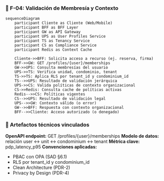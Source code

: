 ### 📄 F-04: Validación de Membresía y Contexto

```mermaid
sequenceDiagram
    participant Cliente as Cliente (Web/Mobile)
    participant BFF as BFF Layer
    participant GW as API Gateway
    participant UPS as User Profiles Service
    participant TS as Tenancy Service
    participant CS as Compliance Service
    participant Redis as Context Cache

    Cliente->>BFF: Solicita acceso a recurso (ej. reserva, firma)
    BFF->>GW: GET /profiles/{user}/memberships
    GW->>UPS: Consulta membresías del usuario
    UPS->>TS: Verifica unidad, condominio, tenant
    TS->>TS: Aplica RLS por tenant_id y condominium_id
    TS-->>UPS: Resultado de validación jerárquica
    UPS->>CS: Valida políticas de contexto organizacional
    CS->>Redis: Consulta cache de políticas activas
    Redis-->>CS: Políticas vigentes
    CS-->>UPS: Resultado de validación legal
    UPS-->>GW: Contexto válido (o error)
    GW-->>BFF: Respuesta con contexto organizacional
    BFF-->>Cliente: Acceso autorizado (o denegado)
```
### 🧩 Artefactos técnicos vinculados

**OpenAPI endpoint:** GET /profiles/{user}/memberships
**Modelo de datos:** relación user ↔ unit ↔ condominium ↔ tenant
**Métrica clave:** pdp_latency_p95
**Convenciones aplicadas:**
- PBAC con OPA (SAD §6.1)
- RLS por tenant_id y condominium_id
- Clean Architecture (PDR-2)
- Privacy by Design (PDR-4)

